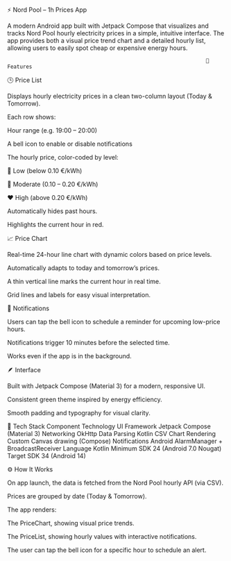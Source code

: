 ⚡ Nord Pool – 1h Prices App

A modern Android app built with Jetpack Compose that visualizes and tracks Nord Pool hourly electricity prices in a simple, intuitive interface.
The app provides both a visual price trend chart and a detailed hourly list, allowing users to easily spot cheap or expensive energy hours.


                                                                    🧭 Features

🕒 Price List

Displays hourly electricity prices in a clean two-column layout (Today & Tomorrow).

Each row shows:

Hour range (e.g. 19:00 – 20:00)

A bell icon to enable or disable notifications

The hourly price, color-coded by level:

💚 Low (below 0.10 €/kWh)

💛 Moderate (0.10 – 0.20 €/kWh)

❤️ High (above 0.20 €/kWh)

Automatically hides past hours.

Highlights the current hour in red.



📈 Price Chart

Real-time 24-hour line chart with dynamic colors based on price levels.

Automatically adapts to today and tomorrow’s prices.

A thin vertical line marks the current hour in real time.

Grid lines and labels for easy visual interpretation.



🔔 Notifications

Users can tap the bell icon to schedule a reminder for upcoming low-price hours.

Notifications trigger 10 minutes before the selected time.

Works even if the app is in the background.



🪶 Interface

Built with Jetpack Compose (Material 3) for a modern, responsive UI.

Consistent green theme inspired by energy efficiency.

Smooth padding and typography for visual clarity.



🧩 Tech Stack
Component	Technology
UI Framework	Jetpack Compose (Material 3)
Networking	OkHttp
Data Parsing	Kotlin CSV
Chart Rendering	Custom Canvas drawing (Compose)
Notifications	Android AlarmManager + BroadcastReceiver
Language	Kotlin
Minimum SDK	24 (Android 7.0 Nougat)
Target SDK	34 (Android 14)


⚙️ How It Works

On app launch, the data is fetched from the Nord Pool hourly API (via CSV).

Prices are grouped by date (Today & Tomorrow).

The app renders:

The PriceChart, showing visual price trends.

The PriceList, showing hourly values with interactive notifications.

The user can tap the bell icon for a specific hour to schedule an alert.